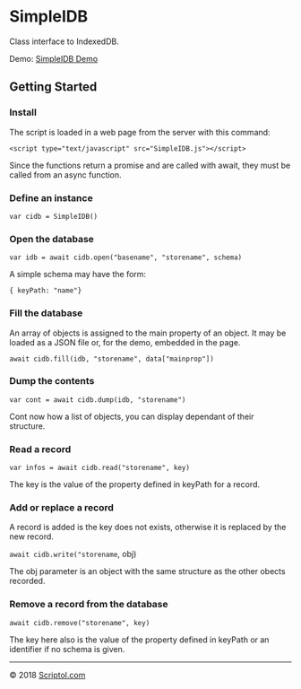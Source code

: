 # SimpleIDB

Class interface to IndexedDB.

Demo: [SimpleIDB Demo](https://www.scriptol.com/javascript/demoIDB.html)



## Getting Started

### Install

The script is loaded in a web page from the server with this command:

`<script type="text/javascript" src="SimpleIDB.js"></script>`

Since the functions return a promise and are called with await, they must be called from an async function.

### Define an instance

`var cidb = SimpleIDB()`

### Open the database

`var idb = await cidb.open("basename", "storename", schema)`

A simple schema may have the form:

`{ keyPath: "name"}`

### Fill the database

An array of objects is assigned to the main property of an object.
It may be loaded as a JSON file or, for the demo, embedded in the page.

`await cidb.fill(idb, "storename", data["mainprop"])`

### Dump the contents

`var cont = await cidb.dump(idb, "storename")`

Cont now how a list of objects, you can display dependant of their structure.

### Read a record

`var infos = await cidb.read("storename", key)`

The key is the value of the property defined in keyPath for a record.

### Add or replace a record

A record is added is the key does not exists, otherwise it is replaced by the new record.

`await cidb.write("storename`, obj)

The obj parameter is an object with the same structure as the other obects recorded.

### Remove a record from the database

`await cidb.remove("storename", key)`

The key here also is the value of the property defined in keyPath or an identifier if no schema is given.

---
&copy; 2018 [Scriptol.com](https://www.scriptol.com/)
